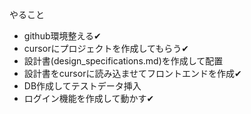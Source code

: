 やること
* github環境整える✔
* cursorにプロジェクトを作成してもらう✔
* 設計書(design_specifications.md)を作成して配置
* 設計書をcursorに読み込ませてフロントエンドを作成✔
* DB作成してテストデータ挿入
* ログイン機能を作成して動かす✔
